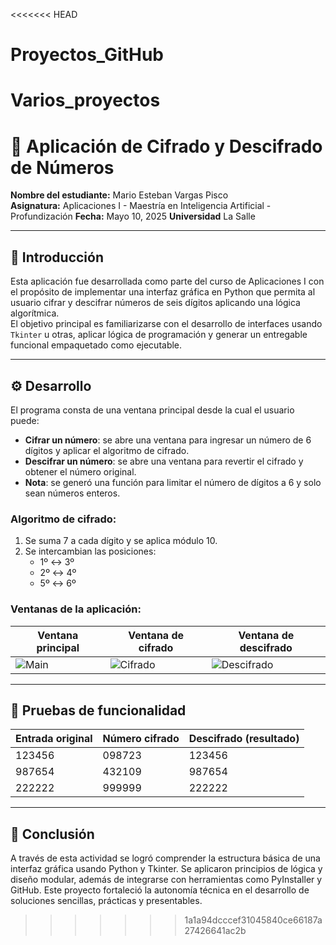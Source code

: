<<<<<<< HEAD
# Proyectos_GitHub
Varios_proyectos
=======
# 🔐 Aplicación de Cifrado y Descifrado de Números

**Nombre del estudiante:** Mario Esteban Vargas Pisco  
**Asignatura:** Aplicaciones I - Maestría en Inteligencia Artificial - Profundización
**Fecha:** Mayo 10, 2025
**Universidad**  La Salle

---

## 📘 Introducción

Esta aplicación fue desarrollada como parte del curso de Aplicaciones I con el propósito de implementar una interfaz gráfica en Python que permita al usuario cifrar y descifrar números de seis dígitos aplicando una lógica algorítmica.  
El objetivo principal es familiarizarse con el desarrollo de interfaces usando `Tkinter` u otras, aplicar lógica de programación y generar un entregable funcional empaquetado como ejecutable.

---

## ⚙️ Desarrollo

El programa consta de una ventana principal desde la cual el usuario puede:
- **Cifrar un número**: se abre una ventana para ingresar un número de 6 dígitos y aplicar el algoritmo de cifrado.
- **Descifrar un número**: se abre una ventana para revertir el cifrado y obtener el número original.
- **Nota**: se generó una función para limitar el número de dígitos a 6 y solo sean números enteros.

### Algoritmo de cifrado:
1. Se suma 7 a cada dígito y se aplica módulo 10.
2. Se intercambian las posiciones:
   - 1º ↔ 3º
   - 2º ↔ 4º
   - 5º ↔ 6º

### Ventanas de la aplicación:

| Ventana principal                      | Ventana de cifrado                    | Ventana de descifrado                 |
|----------------------------------------|---------------------------------------|---------------------------------------|
| ![Main](screenshots/main.PNG) | ![Cifrado](screenshots/cifrado.PNG) | ![Descifrado](screenshots/descifrado.PNG) |

---

## 🧪 Pruebas de funcionalidad

| Entrada original | Número cifrado | Descifrado (resultado) |
|------------------|----------------|-------------------------|
| 123456           | 098723         | 123456                  |
| 987654           | 432109         | 987654                  |
| 222222           | 999999         | 222222                  |

---

## 🧠 Conclusión

A través de esta actividad se logró comprender la estructura básica de una interfaz gráfica usando Python y Tkinter. Se aplicaron principios de lógica y diseño modular, además de integrarse con herramientas como PyInstaller y GitHub. Este proyecto fortaleció la autonomía técnica en el desarrollo de soluciones sencillas, prácticas y presentables.
>>>>>>> 1a1a94dcccef31045840ce66187a27426641ac2b
